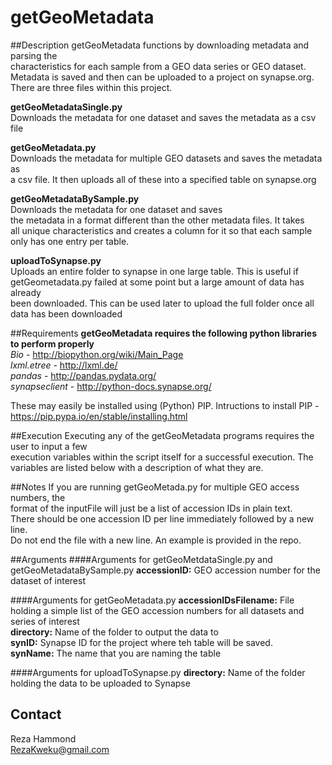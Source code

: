 # getGeoMetadata

##Description
getGeoMetadata functions by downloading metadata and parsing the  
characteristics for each sample from a GEO data series or GEO dataset.  
Metadata is saved and then can be uploaded to a project on synapse.org.  
There are three files within this project. 

**getGeoMetadataSingle.py**  
Downloads the metadata for one dataset and saves the metadata as a csv file

**getGeoMetadata.py**  
Downloads the metadata for multiple GEO datasets and saves the metadata as  
a csv file. It then uploads all of these into a specified table on synapse.org

**getGeoMetadataBySample.py**  
Downloads the metadata for one dataset and saves  
the metadata in a format different than the other metadata files. It takes  
all unique characteristics and creates a column for it so that each sample  
only has one entry per table.

**uploadToSynapse.py**  
Uploads an entire folder to synapse in one large table. This is useful if  
getGeometadata.py failed at some point but a large amount of data has already  
been downloaded. This can be used later to upload the full folder once all  
data has been downloaded

##Requirements
**getGeoMetadata requires the following python libraries to perform properly**  
*Bio* - http://biopython.org/wiki/Main_Page  
*lxml.etree* - http://lxml.de/  
*pandas* - http://pandas.pydata.org/  
*synapseclient* - http://python-docs.synapse.org/

These may easily be installed using (Python) PIP. Intructions to install PIP -  
https://pip.pypa.io/en/stable/installing.html

##Execution
Executing any of the getGeoMetadata programs requires the user to input a few  
execution variables within the script itself for a successful execution. The  
variables are listed below with a description of what they are.

##Notes
If you are running getGeoMetada.py for multiple GEO access numbers, the  
format of the inputFile will just be a list of accession IDs in plain text.  
There should be one accession ID per line immediately followed by a new line.  
Do not end the file with a new line. An example is provided in the repo.

##Arguments
####Arguments for getGeoMetdataSingle.py and getGeoMetadataBySample.py
**accessionID:**	GEO accession number for the dataset of interest

####Arguments for getGeoMetadata.py
**accessionIDsFilename:** File holding a simple list of the GEO accession numbers for all datasets and series of interest  
**directory:** Name of the folder to output the data to  
**synID:** Synapse ID for the project where teh table will be saved.  
**synName:** The name that you are naming the table

####Arguments for uploadToSynapse.py
**directory:** Name of the folder holding the data to be uploaded to Synapse

Contact
--------------
Reza Hammond  
RezaKweku@gmail.com

